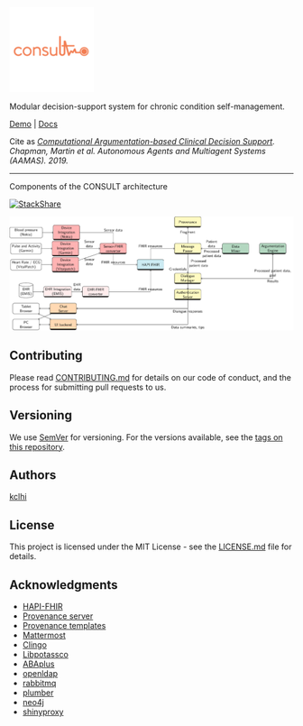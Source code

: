 <img src="logo.png" alt="consult" width="150">

Modular decision-support system for chronic condition self-management.

[Demo](https://kclhi.org/consult/demo/?a=UGU2YmFxRUQ6dWtlN2JQRXk=) | [Docs](https://www.overleaf.com/read/scvyqpzvtycj#31ae61)

Cite as _[Computational Argumentation-based Clinical Decision Support](https://dl.acm.org/doi/10.5555/3306127.3332107). Chapman, Martin et al. Autonomous Agents and Multiagent Systems (AAMAS). 2019._

___

Components of the CONSULT architecture

[![StackShare](http://img.shields.io/badge/tech-stack-0690fa.svg?style=flat)](https://stackshare.io/kclhi/consult)

<img src="consult.png">

## Contributing

Please read [CONTRIBUTING.md](withings/CONTRIBUTING.md) for details on our code of conduct, and the process for submitting pull requests to us.

## Versioning

We use [SemVer](http://semver.org/) for versioning. For the versions available, see the [tags on this repository](https://github.com/martinchapman/consult/tags).

## Authors

[kclhi](https://kclhi.org)

## License

This project is licensed under the MIT License - see the [LICENSE.md](withings/LICENSE.md) file for details.

## Acknowledgments

* [HAPI-FHIR](https://github.com/kclconsult/fhir-server)
* [Provenance server](https://github.com/kclconsult/provenance-server)
* [Provenance templates](https://github.com/kclconsult/provenance-templates)
* [Mattermost](https://github.com/kclconsult/mattermost-docker)
* [Clingo](https://github.com/kclconsult/clingo)
* [Libpotassco](https://github.com/kclconsult/libpotassco)
* [ABAplus](https://github.com/kclconsult/ABAplus)
* [openldap](https://github.com/kclconsult/docker-openldap)
* [rabbitmq](https://github.com/kclconsult/rabbitmq)
* [plumber](https://github.com/kclconsult/plumber)
* [neo4j](https://github.com/kclconsult/docker-neo4j)
* [shinyproxy](https://github.com/kclconsult/shinyproxy)





